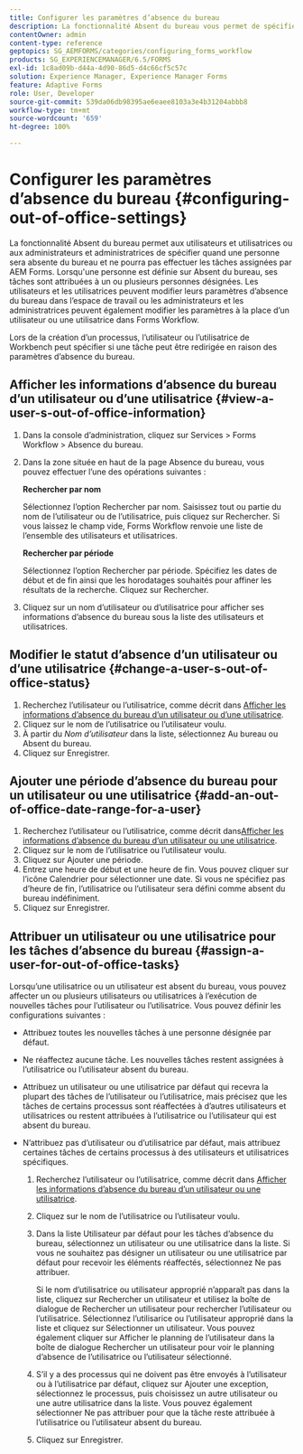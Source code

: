 ```yaml
---
title: Configurer les paramètres d’absence du bureau
description: La fonctionnalité Absent du bureau vous permet de spécifier quand un utilisateur ou une utilisatrice sera absent du bureau et incapable d'accomplir les tâches assignées par AEM Forms.
contentOwner: admin
content-type: reference
geptopics: SG_AEMFORMS/categories/configuring_forms_workflow
products: SG_EXPERIENCEMANAGER/6.5/FORMS
exl-id: 1c8ad09b-d44a-4d90-86d5-d4c66cf5c57c
solution: Experience Manager, Experience Manager Forms
feature: Adaptive Forms
role: User, Developer
source-git-commit: 539da06db98395ae6eaee8103a3e4b31204abbb8
workflow-type: tm+mt
source-wordcount: '659'
ht-degree: 100%

---
```


# Configurer les paramètres d’absence du bureau {#configuring-out-of-office-settings}

La fonctionnalité Absent du bureau permet aux utilisateurs et utilisatrices ou aux administrateurs et administratrices de spécifier quand une personne sera absente du bureau et ne pourra pas effectuer les tâches assignées par AEM Forms. Lorsqu&#39;une personne est définie sur Absent du bureau, ses tâches sont attribuées à un ou plusieurs personnes désignées. Les utilisateurs et les utilisatrices peuvent modifier leurs paramètres d’absence du bureau dans l’espace de travail ou les administrateurs et les administratrices peuvent également modifier les paramètres à la place d’un utilisateur ou une utilisatrice dans Forms Workflow.

Lors de la création d’un processus, l’utilisateur ou l’utilisatrice de Workbench peut spécifier si une tâche peut être redirigée en raison des paramètres d’absence du bureau.

## Afficher les informations d’absence du bureau d’un utilisateur ou d’une utilisatrice {#view-a-user-s-out-of-office-information}

1. Dans la console d’administration, cliquez sur Services > Forms Workflow > Absence du bureau.
1. Dans la zone située en haut de la page Absence du bureau, vous pouvez effectuer l’une des opérations suivantes :

   **Rechercher par nom**

   Sélectionnez l’option Rechercher par nom. Saisissez tout ou partie du nom de l’utilisateur ou de l’utilisatrice, puis cliquez sur Rechercher. Si vous laissez le champ vide, Forms Workflow renvoie une liste de l’ensemble des utilisateurs et utilisatrices.

   **Rechercher par période**

   Sélectionnez l’option Rechercher par période. Spécifiez les dates de début et de fin ainsi que les horodatages souhaités pour affiner les résultats de la recherche. Cliquez sur Rechercher.

1. Cliquez sur un nom d’utilisateur ou d’utilisatrice pour afficher ses informations d’absence du bureau sous la liste des utilisateurs et utilisatrices.

## Modifier le statut d’absence d’un utilisateur ou d’une utilisatrice {#change-a-user-s-out-of-office-status}

1. Recherchez l’utilisateur ou l’utilisatrice, comme décrit dans [Afficher les informations d’absence du bureau d’un utilisateur ou d’une utilisatrice](configuring-out-office-settings.md#view-a-user-s-out-of-office-information).
1. Cliquez sur le nom de l’utilisatrice ou l’utilisateur voulu.
1. À partir du *Nom d’utilisateur* dans la liste, sélectionnez Au bureau ou Absent du bureau.
1. Cliquez sur Enregistrer.

## Ajouter une période d’absence du bureau pour un utilisateur ou une utilisatrice {#add-an-out-of-office-date-range-for-a-user}

1. Recherchez l’utilisateur ou l’utilisatrice, comme décrit dans[Afficher les informations d’absence du bureau d’un utilisateur ou une utilisatrice](configuring-out-office-settings.md#view-a-user-s-out-of-office-information).
1. Cliquez sur le nom de l’utilisatrice ou l’utilisateur voulu.
1. Cliquez sur Ajouter une période.
1. Entrez une heure de début et une heure de fin. Vous pouvez cliquer sur l’icône Calendrier pour sélectionner une date. Si vous ne spécifiez pas d’heure de fin, l’utilisatrice ou l’utilisateur sera défini comme absent du bureau indéfiniment.
1. Cliquez sur Enregistrer.

## Attribuer un utilisateur ou une utilisatrice pour les tâches d’absence du bureau {#assign-a-user-for-out-of-office-tasks}

Lorsqu’une utilisatrice ou un utilisateur est absent du bureau, vous pouvez affecter un ou plusieurs utilisateurs ou utilisatrices à l’exécution de nouvelles tâches pour l’utilisateur ou l’utilisatrice. Vous pouvez définir les configurations suivantes :

* Attribuez toutes les nouvelles tâches à une personne désignée par défaut.
* Ne réaffectez aucune tâche. Les nouvelles tâches restent assignées à l’utilisatrice ou l’utilisateur absent du bureau.
* Attribuez un utilisateur ou une utilisatrice par défaut qui recevra la plupart des tâches de l’utilisateur ou l’utilisatrice, mais précisez que les tâches de certains processus sont réaffectées à d’autres utilisateurs et utilisatrices ou restent attribuées à l’utilisatrice ou l’utilisateur qui est absent du bureau.
* N’attribuez pas d’utilisateur ou d’utilisatrice par défaut, mais attribuez certaines tâches de certains processus à des utilisateurs et utilisatrices spécifiques.

   1. Recherchez l’utilisateur ou l’utilisatrice, comme décrit dans [Afficher les informations d’absence du bureau d’un utilisateur ou une utilisatrice](configuring-out-office-settings.md#view-a-user-s-out-of-office-information).
   1. Cliquez sur le nom de l’utilisatrice ou l’utilisateur voulu.
   1. Dans la liste Utilisateur par défaut pour les tâches d’absence du bureau, sélectionnez un utilisateur ou une utilisatrice dans la liste. Si vous ne souhaitez pas désigner un utilisateur ou une utilisatrice par défaut pour recevoir les éléments réaffectés, sélectionnez Ne pas attribuer.

      Si le nom d’utilisatrice ou utilisateur approprié n’apparaît pas dans la liste, cliquez sur Rechercher un utilisateur et utilisez la boîte de dialogue de Rechercher un utilisateur pour rechercher l’utilisateur ou l’utilisatrice. Sélectionnez l’utilisarice ou l’utilisateur approprié dans la liste et cliquez sur Sélectionner un utilisateur. Vous pouvez également cliquer sur Afficher le planning de l’utilisateur dans la boîte de dialogue Rechercher un utilisateur pour voir le planning d’absence de l’utilisatrice ou l’utilisateur sélectionné.

   1. S’il y a des processus qui ne doivent pas être envoyés à l’utilisateur ou à l’utilisatrice par défaut, cliquez sur Ajouter une exception, sélectionnez le processus, puis choisissez un autre utilisateur ou une autre utilisatrice dans la liste. Vous pouvez également sélectionner Ne pas attribuer pour que la tâche reste attribuée à l’utilisatrice ou l’utilisateur absent du bureau.
   1. Cliquez sur Enregistrer.
